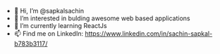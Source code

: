 - 👋 Hi, I’m @sapkalsachin
- 👀 I’m interested in bulding awesome web based applications
- 🌱 I’m currently learning ReactJs
- 📫 Find me on LinkedIn: https://www.linkedin.com/in/sachin-sapkal-b783b3117/

<!---
sapkalsachin/sapkalsachin is a ✨ special ✨ repository because its `README.md` (this file) appears on your GitHub profile.
You can click the Preview link to take a look at your changes.
--->
